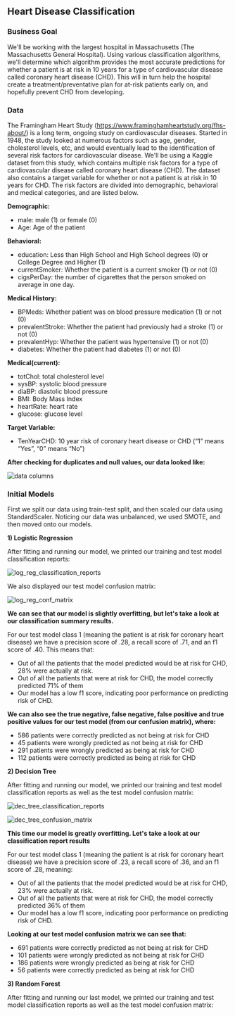 ## Heart Disease Classification ##


### Business Goal ###

We'll be working with the largest hospital in Massachusetts (The Massachusetts General Hospital). Using various classification algorithms, we'll determine which algorithm provides the most accurate predictions for whether a patient is at risk in 10 years for a type of cardiovascular disease called coronary heart disease (CHD). This will in turn help the hospital create a treatment/preventative plan for at-risk patients early on, and hopefully prevent CHD from developing.

### Data ###
The Framingham Heart Study (https://www.framinghamheartstudy.org/fhs-about/) is a long term, ongoing study on cardiovascular diseases. Started in 1948, the study looked at numerous factors such as age, gender, cholesterol levels, etc, and would eventually lead to the identification of several risk factors for cardiovascular disease. We'll be using a Kaggle dataset from this study, which contains multiple risk factors for a type of cardiovascular disease called coronary heart disease (CHD). The dataset also contains a target variable for whether or not a patient is at risk in 10 years for CHD. The risk factors are divided into demographic, behavioral and medical categories, and are listed below.

**Demographic:**
* male: male (1) or female (0)
* Age: Age of the patient
  
**Behavioral:**
* education: Less than High School and High School degrees (0) or College Degree and Higher (1)
* currentSmoker: Whether the patient is a current smoker (1) or not (0)
* cigsPerDay: the number of cigarettes that the person smoked on average in one day. 

**Medical History:**
* BPMeds: Whether patient was on blood pressure medication (1) or not (0)
* prevalentStroke: Whether the patient had previously had a stroke (1) or not (0)
* prevalentHyp: Whether the patient was hypertensive (1) or not (0)
* diabetes: Whether the patient had diabetes (1) or not (0)
  
**Medical(current):**
* totChol: total cholesterol level
* sysBP: systolic blood pressure
* diaBP: diastolic blood pressure
* BMI: Body Mass Index
* heartRate: heart rate
* glucose: glucose level
  
**Target Variable:**
* TenYearCHD: 10 year risk of coronary heart disease or CHD (“1” means “Yes”, “0” means “No”)



**After checking for duplicates and null values, our data looked like:**

![data columns](https://user-images.githubusercontent.com/45251340/202008954-5c6a410f-0165-47a5-92df-089bc46ebce6.JPG)


### Initial Models ###

First we split our data using train-test split, and then scaled our data using StandardScaler. Noticing our data was unbalanced, we used SMOTE, and then moved onto our models.

**1) Logistic Regression**

After fitting and running our model, we printed our training and test model classification reports: 

![log_reg_classification_reports](https://user-images.githubusercontent.com/45251340/202010680-dbae2d3c-c763-4266-a979-6ca6bbb44395.JPG)

We also displayed our test model confusion matrix:


![log_reg_conf_matrix](https://user-images.githubusercontent.com/45251340/202011008-09b88b92-063a-4228-bbc6-0e292fc5d8c3.JPG)


**We can see that our model is slightly overfitting, but let's take a look at our classification summary results.**

For our test model class 1 (meaning the patient is at risk for coronary heart disease) we have a precision score of .28, a recall score of .71, and an f1 score of .40. This means that:

* Out of all the patients that the model predicted would be at risk for CHD, 28% were actually at risk.
* Out of all the patients that were at risk for CHD, the model correctly predicted 71% of them
* Our model has a low f1 score, indicating poor performance on predicting risk of CHD.

**We can also see the true negative, false negative, false positive and true positive values for our test model (from our confusion matrix), where:**

* 586 patients were correctly predicted as not being at risk for CHD
* 45 patients were wrongly predicted as not being at risk for CHD
* 291 patients were wrongly predicted as being at risk for CHD
* 112 patients were correctly predicted as being at risk for CHD


**2) Decision Tree**

After fitting and running our model, we printed our training and test model classification reports as well as the test model confusion matrix: 

![dec_tree_classification_reports](https://user-images.githubusercontent.com/45251340/202012251-6beffb40-991e-4b41-a5a2-d5cb26e8e002.JPG)

![dec_tree_confusion_matrix](https://user-images.githubusercontent.com/45251340/202012424-a09d1eaf-ee0c-49ef-a458-401f432e85c7.JPG)


**This time our model is greatly overfitting. Let's take a look at our classification report results**

For our test model class 1 (meaning the patient is at risk for coronary heart disease) we have a precision score of .23, a recall score of .36, and an f1 score of .28, meaning:

* Out of all the patients that the model predicted would be at risk for CHD, 23% were actually at risk.
* Out of all the patients that were at risk for CHD, the model correctly predicted 36% of them
* Our model has a low f1 score, indicating poor performance on predicting risk of CHD.

**Looking at our test model confusion matrix we can see that:**

* 691 patients were correctly predicted as not being at risk for CHD
* 101 patients were wrongly predicted as not being at risk for CHD
* 186 patients were wrongly predicted as being at risk for CHD
* 56 patients were correctly predicted as being at risk for CHD

**3) Random Forest**

After fitting and running our last model, we printed our training and test model classification reports as well as the test model confusion matrix: 


